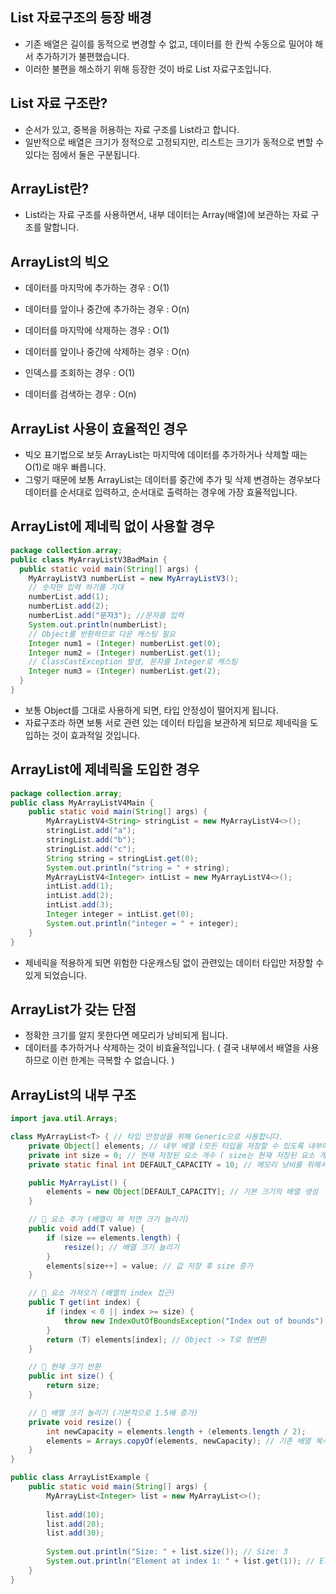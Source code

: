 List 자료구조의 등장 배경
-----------------------------------
- 기존 배열은 길이를 동적으로 변경할 수 없고, 데이터를 한 칸씩 수동으로 밀어야 해서 추가하기가 불편했습니다.
- 이러한 불편을 해소하기 위해 등장한 것이 바로 List 자료구조입니다.

List 자료 구조란?
----------------------------------
- 순서가 있고, 중복을 허용하는 자료 구조를 List라고 합니다.
- 일반적으로 배열은 크기가 정적으로 고정되지만, 리스트는 크기가 동적으로 변할 수 있다는 점에서 둘은 구분됩니다.

ArrayList란?
--------------------------------
- List라는 자료 구조를 사용하면서, 내부 데이터는 Array(배열)에 보관하는 자료 구조를 말합니다.

ArrayList의 빅오
---------------------------------
- 데이터를 마지막에 추가하는 경우 : O(1)
- 데이터를 앞이나 중간에 추가하는 경우 : O(n)

- 데이터를 마지막에 삭제하는 경우 : O(1)
- 데이터를 앞이나 중간에 삭제하는 경우 : O(n)

- 인덱스를 조회하는 경우 : O(1)
- 데이터를 검색하는 경우 : O(n)

ArrayList 사용이 효율적인 경우
------------------------------------
- 빅오 표기법으로 보듯 ArrayList는 마지막에 데이터를 추가하거나 삭제할 때는 O(1)로 매우 빠릅니다.
- 그렇기 때문에 보통 ArrayList는 데이터를 중간에 추가 및 삭제 변경하는 경우보다 데이터를 순서대로 입력하고, 순서대로 출력하는 경우에 가장 효율적입니다.

ArrayList에 제네릭 없이 사용할 경우
------------------------------------
```java
package collection.array;
public class MyArrayListV3BadMain {
  public static void main(String[] args) {
    MyArrayListV3 numberList = new MyArrayListV3();
    // 숫자만 입력 하기를 기대
    numberList.add(1);
    numberList.add(2);
    numberList.add("문자3"); //문자를 입력
    System.out.println(numberList);
    // Object를 반환하므로 다운 캐스팅 필요
    Integer num1 = (Integer) numberList.get(0);
    Integer num2 = (Integer) numberList.get(1);
    // ClassCastException 발생, 문자를 Integer로 캐스팅
    Integer num3 = (Integer) numberList.get(2);
  }
}
```
- 보통 Object를 그대로 사용하게 되면, 타입 안정성이 떨어지게 됩니다.
- 자료구조라 하면 보통 서로 관련 있는 데이터 타입을 보관하게 되므로 제네릭을 도입하는 것이 효과적일 것입니다.

ArrayList에 제네릭을 도입한 경우
--------------------------------------------
```java
package collection.array;
public class MyArrayListV4Main {
    public static void main(String[] args) {
        MyArrayListV4<String> stringList = new MyArrayListV4<>();
        stringList.add("a");
        stringList.add("b");
        stringList.add("c");
        String string = stringList.get(0);
        System.out.println("string = " + string);
        MyArrayListV4<Integer> intList = new MyArrayListV4<>();
        intList.add(1);
        intList.add(2);
        intList.add(3);
        Integer integer = intList.get(0);
        System.out.println("integer = " + integer);
    }
}
```
- 제네릭을 적용하게 되면 위험한 다운캐스팅 없이 관련있는 데이터 타입만 저장할 수 있게 되었습니다.

ArrayList가 갖는 단점
-------------------------------------------------
- 정확한 크기를 알지 못한다면 메모리가 낭비되게 됩니다.
- 데이터를 추가하거나 삭제하는 것이 비효율적입니다. ( 결국 내부에서 배열을 사용하므로 이런 한계는 극복할 수 없습니다. )

ArrayList의 내부 구조
--------------------------------------------------
```java
import java.util.Arrays;

class MyArrayList<T> { // 타입 안정성을 위해 Generic으로 사용합니다.
    private Object[] elements; // 내부 배열 (모든 타입을 저장할 수 있도록 내부에서 Object 배열을 사용합니다.)
    private int size = 0; // 현재 저장된 요소 개수 ( size는 현재 저장된 요소 개수, length는 전체 배열의 크기로 다릅니다. )
    private static final int DEFAULT_CAPACITY = 10; // 메모리 낭비를 위해서 ArrayList는 초기 크기를 설정해줘야 합니다.

    public MyArrayList() {
        elements = new Object[DEFAULT_CAPACITY]; // 기본 크기의 배열 생성
    }

    // 🔹 요소 추가 (배열이 꽉 차면 크기 늘리기)
    public void add(T value) {
        if (size == elements.length) {
            resize(); // 배열 크기 늘리기
        }
        elements[size++] = value; // 값 저장 후 size 증가
    }

    // 🔹 요소 가져오기 (배열의 index 접근)
    public T get(int index) {
        if (index < 0 || index >= size) {
            throw new IndexOutOfBoundsException("Index out of bounds");
        }
        return (T) elements[index]; // Object -> T로 형변환
    }

    // 🔹 현재 크기 반환
    public int size() {
        return size;
    }

    // 🔹 배열 크기 늘리기 (기본적으로 1.5배 증가)
    private void resize() {
        int newCapacity = elements.length + (elements.length / 2);
        elements = Arrays.copyOf(elements, newCapacity); // 기존 배열 복사 후 크기 변경
    }
}

public class ArrayListExample {
    public static void main(String[] args) {
        MyArrayList<Integer> list = new MyArrayList<>();
        
        list.add(10);
        list.add(20);
        list.add(30);
        
        System.out.println("Size: " + list.size()); // Size: 3
        System.out.println("Element at index 1: " + list.get(1)); // Element at index 1: 20
    }
}
```

